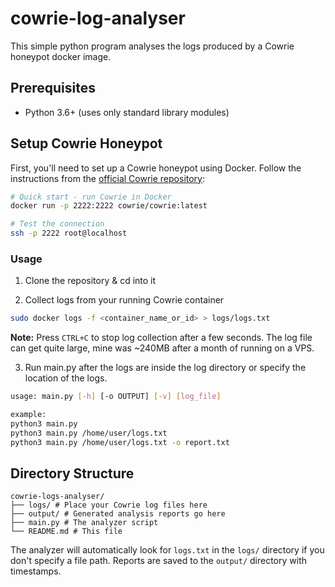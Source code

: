 # cowrie-log-analyser
This simple python program analyses the logs produced by a Cowrie honeypot docker image.

## Prerequisites
- Python 3.6+ (uses only standard library modules)

## Setup Cowrie Honeypot
First, you'll need to set up a Cowrie honeypot using Docker. Follow the instructions from the [official Cowrie repository](https://github.com/cowrie/cowrie):

```bash
# Quick start - run Cowrie in Docker
docker run -p 2222:2222 cowrie/cowrie:latest

# Test the connection
ssh -p 2222 root@localhost
```

### Usage
1. Clone the repository & cd into it

2. Collect logs from your running Cowrie container

```bash
sudo docker logs -f <container_name_or_id> > logs/logs.txt
```

**Note:** Press `CTRL+C` to stop log collection after a few seconds. The log file can get quite large, mine was ~240MB after a month of running on a VPS.

3. Run main.py after the logs are inside the log directory or specify the location of the logs.

```bash
usage: main.py [-h] [-o OUTPUT] [-v] [log_file]

example:
python3 main.py
python3 main.py /home/user/logs.txt
python3 main.py /home/user/logs.txt -o report.txt
```

## Directory Structure
```
cowrie-logs-analyser/
├── logs/ # Place your Cowrie log files here
├── output/ # Generated analysis reports go here
├── main.py # The analyzer script
└── README.md # This file
```

The analyzer will automatically look for `logs.txt` in the `logs/` directory if you don't specify a file path. Reports are saved to the `output/` directory with timestamps.
